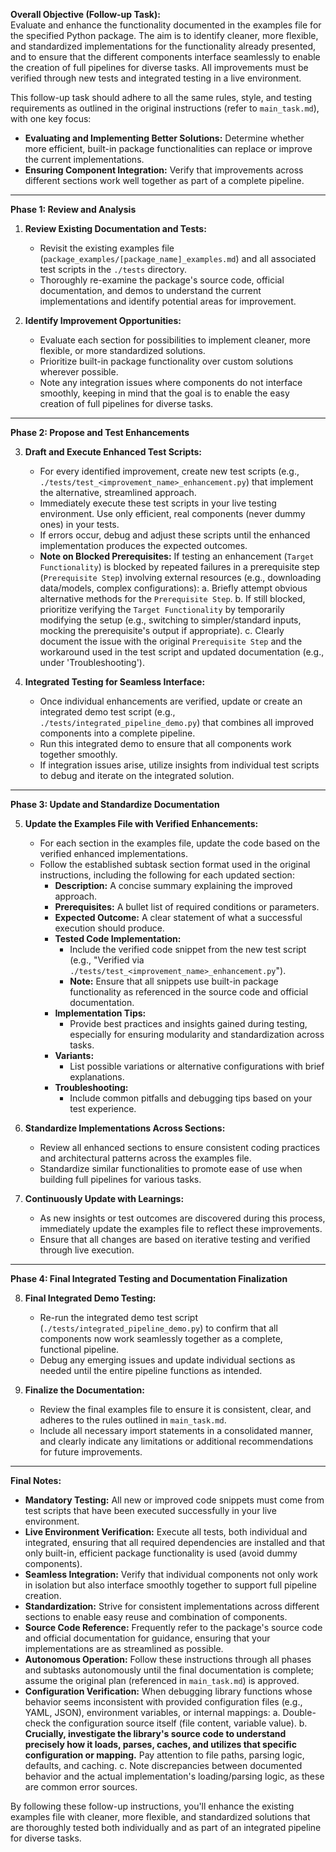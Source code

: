 **Overall Objective (Follow-up Task):**  
Evaluate and enhance the functionality documented in the examples file for the specified Python package. The aim is to identify cleaner, more flexible, and standardized implementations for the functionality already presented, and to ensure that the different components interface seamlessly to enable the creation of full pipelines for diverse tasks. All improvements must be verified through new tests and integrated testing in a live environment.

This follow-up task should adhere to all the same rules, style, and testing requirements as outlined in the original instructions (refer to `main_task.md`), with one key focus:  
- **Evaluating and Implementing Better Solutions:** Determine whether more efficient, built-in package functionalities can replace or improve the current implementations.  
- **Ensuring Component Integration:** Verify that improvements across different sections work well together as part of a complete pipeline.

---

**Phase 1: Review and Analysis**

1. **Review Existing Documentation and Tests:**  
   - Revisit the existing examples file (`package_examples/[package_name]_examples.md`) and all associated test scripts in the `./tests` directory.  
   - Thoroughly re-examine the package's source code, official documentation, and demos to understand the current implementations and identify potential areas for improvement.

2. **Identify Improvement Opportunities:**  
   - Evaluate each section for possibilities to implement cleaner, more flexible, or more standardized solutions.  
   - Prioritize built-in package functionality over custom solutions wherever possible.  
   - Note any integration issues where components do not interface smoothly, keeping in mind that the goal is to enable the easy creation of full pipelines for diverse tasks.

---

**Phase 2: Propose and Test Enhancements**

3. **Draft and Execute Enhanced Test Scripts:**  
   - For every identified improvement, create new test scripts (e.g., `./tests/test_<improvement_name>_enhancement.py`) that implement the alternative, streamlined approach.  
   - Immediately execute these test scripts in your live testing environment. Use only efficient, real components (never dummy ones) in your tests.  
   - If errors occur, debug and adjust these scripts until the enhanced implementation produces the expected outcomes.  
   - **Note on Blocked Prerequisites:** If testing an enhancement (`Target Functionality`) is blocked by repeated failures in a prerequisite step (`Prerequisite Step`) involving external resources (e.g., downloading data/models, complex configurations):
     a. Briefly attempt obvious alternative methods for the `Prerequisite Step`.
     b. If still blocked, prioritize verifying the `Target Functionality` by temporarily modifying the setup (e.g., switching to simpler/standard inputs, mocking the prerequisite's output if appropriate).
     c. Clearly document the issue with the original `Prerequisite Step` and the workaround used in the test script and updated documentation (e.g., under 'Troubleshooting').

4. **Integrated Testing for Seamless Interface:**  
   - Once individual enhancements are verified, update or create an integrated demo test script (e.g., `./tests/integrated_pipeline_demo.py`) that combines all improved components into a complete pipeline.  
   - Run this integrated demo to ensure that all components work together smoothly.  
   - If integration issues arise, utilize insights from individual test scripts to debug and iterate on the integrated solution.

---

**Phase 3: Update and Standardize Documentation**

5. **Update the Examples File with Verified Enhancements:**  
   - For each section in the examples file, update the code based on the verified enhanced implementations.  
   - Follow the established subtask section format used in the original instructions, including the following for each updated section:
     - **Description:** A concise summary explaining the improved approach.
     - **Prerequisites:** A bullet list of required conditions or parameters.
     - **Expected Outcome:** A clear statement of what a successful execution should produce.
     - **Tested Code Implementation:**  
       - Include the verified code snippet from the new test script (e.g., "Verified via `./tests/test_<improvement_name>_enhancement.py`").
       - **Note:** Ensure that all snippets use built-in package functionality as referenced in the source code and official documentation.
     - **Implementation Tips:**  
       - Provide best practices and insights gained during testing, especially for ensuring modularity and standardization across tasks.
     - **Variants:**  
       - List possible variations or alternative configurations with brief explanations.
     - **Troubleshooting:**  
       - Include common pitfalls and debugging tips based on your test experience.

6. **Standardize Implementations Across Sections:**  
   - Review all enhanced sections to ensure consistent coding practices and architectural patterns across the examples file.  
   - Standardize similar functionalities to promote ease of use when building full pipelines for various tasks.

7. **Continuously Update with Learnings:**  
   - As new insights or test outcomes are discovered during this process, immediately update the examples file to reflect these improvements.
   - Ensure that all changes are based on iterative testing and verified through live execution.

---

**Phase 4: Final Integrated Testing and Documentation Finalization**

8. **Final Integrated Demo Testing:**  
   - Re-run the integrated demo test script (`./tests/integrated_pipeline_demo.py`) to confirm that all components now work seamlessly together as a complete, functional pipeline.  
   - Debug any emerging issues and update individual sections as needed until the entire pipeline functions as intended.

9. **Finalize the Documentation:**  
   - Review the final examples file to ensure it is consistent, clear, and adheres to the rules outlined in `main_task.md`.
   - Include all necessary import statements in a consolidated manner, and clearly indicate any limitations or additional recommendations for future improvements.

---

**Final Notes:**  
- **Mandatory Testing:** All new or improved code snippets must come from test scripts that have been executed successfully in your live environment.  
- **Live Environment Verification:** Execute all tests, both individual and integrated, ensuring that all required dependencies are installed and that only built-in, efficient package functionality is used (avoid dummy components).  
- **Seamless Integration:** Verify that individual components not only work in isolation but also interface smoothly together to support full pipeline creation.  
- **Standardization:** Strive for consistent implementations across different sections to enable easy reuse and combination of components.  
- **Source Code Reference:** Frequently refer to the package's source code and official documentation for guidance, ensuring that your implementations are as streamlined as possible.  
- **Autonomous Operation:** Follow these instructions through all phases and subtasks autonomously until the final documentation is complete; assume the original plan (referenced in `main_task.md`) is approved.
- **Configuration Verification:** When debugging library functions whose behavior seems inconsistent with provided configuration files (e.g., YAML, JSON), environment variables, or internal mappings:
    a. Double-check the configuration source itself (file content, variable value).
    b. **Crucially, investigate the library's source code to understand precisely how it loads, parses, caches, and utilizes that specific configuration or mapping.** Pay attention to file paths, parsing logic, defaults, and caching.
    c. Note discrepancies between documented behavior and the actual implementation's loading/parsing logic, as these are common error sources.

By following these follow-up instructions, you'll enhance the existing examples file with cleaner, more flexible, and standardized solutions that are thoroughly tested both individually and as part of an integrated pipeline for diverse tasks.